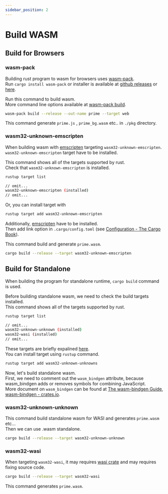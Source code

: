 ```yaml
---
sidebar_position: 2
---
```


# Build WASM

## Build for Browsers

### wasm-pack

Building rust program to wasm for browsers uses [wasm-pack](https://github.com/rustwasm/wasm-pack).  
Run `cargo install wasm-pack` or installer is available at [github releases](https://github.com/rustwasm/wasm-pack/releases) or [here](https://rustwasm.github.io/wasm-pack/).

Run this command to build wasm.  
More command line options available at [wasm-pack build](https://rustwasm.github.io/docs/wasm-pack/commands/build.html).

```bash title="build for browsers"
wasm-pack build --release --out-name prime --target web
```

This command generate `prime.js` , `prime_bg.wasm` etc.. in `./pkg` directory.

### wasm32-unknown-emscripten

When building wasm with [emscripten](https://emscripten.org/) targeting `wasm32-unknown-emscripten`.  
`wasm32-unknown-emscripten` target have to be installed.

This command shows all of the targets supported by rust.  
Check that `wasm32-unknown-emscripten` is installed.

```bash title="list all targets"
rustup target list
```

```bash title="targets list ouput"
// omit...
wasm32-unknown-emscripten (installed)
// omit...
```

Or, you can install target with

```bash title="add target"
rustup target add wasm32-unknown-emscripten
```

Additionally, [emscripten](https://emscripten.org/) have to be installed.  
Then add link option in `.cargo/config.toml` (see [Configuration - The Cargo Book](https://doc.rust-lang.org/cargo/reference/config.html)).

This command build and generate `prime.wasm`.

```bash title="build with targeting wasm32-unknown-emscripten"
cargo build --release --target wasm32-unknown-emscripten
```

## Build for Standalone

When building the program for standalone runtime, `cargo build` command is used.

Before building standalone wasm, we need to check the build targets installed.  
This command shows all of the targets supported by rust.

```bash title="list all targets"
rustup target list
```

```bash title="targets list ouput"
// omit...
wasm32-unknown-unknown (installed)
wasm32-wasi (installed)
// omit...
```

These targets are briefly expalined [here](https://docs.wasmtime.dev/wasm-rust.html).  
You can install target using `rustup` command.

```bash title="add target"
rustup target add wasm32-unknown-unknowns
```

Now, let's build standalone wasm.  
First, we need to comment out the `wasm_bindgen` attribute, because wasm_bindgen adds or removes symbols for combining JavaScript.  
More document on `wasm_bindgen` can be found at [The wasm-bindgen Guide](https://rustwasm.github.io/wasm-bindgen/), [wasm-bindgen - crates.io](https://crates.io/crates/wasm-bindgen/).

###  wasm32-unknown-unknown

This command build standalone wasm for WASI and generates `prime.wasm` etc...  
Then we can use .wasm standalone.

```bash title="build with targeting wasm3-unknown-unknown"
cargo build --release --target wasm32-unknown-unknown
```

### wasm32-wasi

When targeting `wasm32-wasi`, it may requires [wasi crate](https://crates.io/crates/wasi) and may requires fixing source code.

```bash title="build with targeting wasm3-wasi (sample program does not works on wasmer)"
cargo build --release --target wasm32-wasi
```

This command generates `prime.wasm`.
